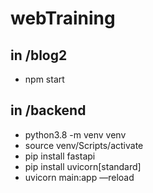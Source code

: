 # webTraining
## in /blog2
- npm start

## in /backend
- python3.8 -m venv venv
- source venv/Scripts/activate
- pip install fastapi
- pip install uvicorn[standard]
- uvicorn main:app —reload


